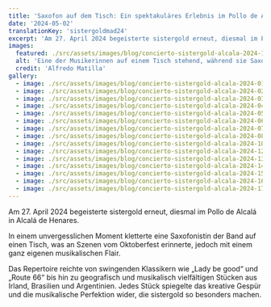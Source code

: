 ```yaml
---
title: 'Saxofon auf dem Tisch: Ein spektakuläres Erlebnis im Pollo de Alcalá'
date: '2024-05-02'
translationKey: 'sistergoldmad24'
excerpt: 'Am 27. April 2024 begeisterte sistergold erneut, diesmal im Pollo de Alcalá in Alcalá de Henares.'
images:
  featured: ./src/assets/images/blog/concierto-sistergold-alcala-2024-11.jpg
  alt: 'Eine der Musikerinnen auf einem Tisch stehend, während sie Saxofon spielt, umgeben von begeisterten Zuschauern'
  credit: 'Alfredo Matilla'
gallery:
  - image: ./src/assets/images/blog/concierto-sistergold-alcala-2024-01.jpg
  - image: ./src/assets/images/blog/concierto-sistergold-alcala-2024-02.jpg
  - image: ./src/assets/images/blog/concierto-sistergold-alcala-2024-03.jpg
  - image: ./src/assets/images/blog/concierto-sistergold-alcala-2024-04.jpg
  - image: ./src/assets/images/blog/concierto-sistergold-alcala-2024-05.jpg
  - image: ./src/assets/images/blog/concierto-sistergold-alcala-2024-06.jpg
  - image: ./src/assets/images/blog/concierto-sistergold-alcala-2024-07.jpg
  - image: ./src/assets/images/blog/concierto-sistergold-alcala-2024-08.jpg
  - image: ./src/assets/images/blog/concierto-sistergold-alcala-2024-10.jpg
  - image: ./src/assets/images/blog/concierto-sistergold-alcala-2024-12.jpg
  - image: ./src/assets/images/blog/concierto-sistergold-alcala-2024-13.jpg
  - image: ./src/assets/images/blog/concierto-sistergold-alcala-2024-14.jpg
  - image: ./src/assets/images/blog/concierto-sistergold-alcala-2024-15.jpg
  - image: ./src/assets/images/blog/concierto-sistergold-alcala-2024-16.jpg
  - image: ./src/assets/images/blog/concierto-sistergold-alcala-2024-17.jpg
---
```


Am 27. April 2024 begeisterte sistergold erneut, diesmal im Pollo de Alcalá in Alcalá de Henares.

In einem unvergesslichen Moment kletterte eine Saxofonistin der Band auf einen Tisch, was an Szenen vom Oktoberfest erinnerte, jedoch mit einem ganz eigenen musikalischen Flair.

Das Repertoire reichte von swingenden Klassikern wie „Lady be good“ und „Route 66“ bis hin zu geografisch und musikalisch vielfältigen Stücken aus Irland, Brasilien und Argentinien. Jedes Stück spiegelte das kreative Gespür und die musikalische Perfektion wider, die sistergold so besonders machen.
